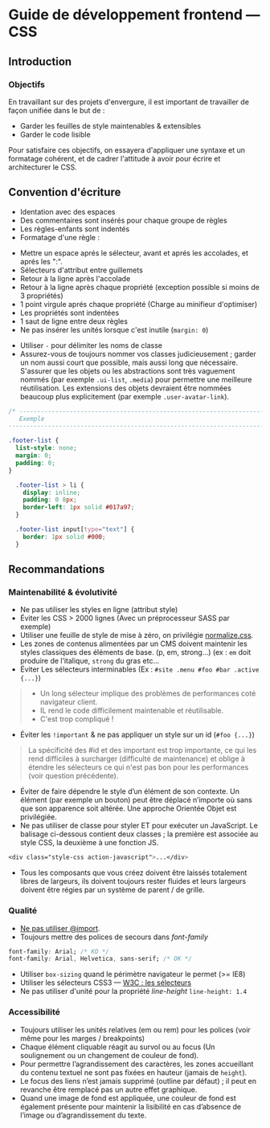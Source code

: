 # Guide de développement frontend &mdash; CSS

## Introduction

### Objectifs

En travaillant sur des projets d'envergure, il est important de travailler de
façon unifiée dans le but de :

* Garder les feuilles de style maintenables & extensibles
* Garder le code lisible

Pour satisfaire ces objectifs, on essayera d'appliquer une syntaxe et un
formatage cohérent, et de cadrer l'attitude à avoir pour écrire et architecturer
le CSS.


## Convention d'écriture

* Identation avec des espaces
* Des commentaires sont insérés pour chaque groupe de règles
* Les règles-enfants sont indentés
* Formatage d'une règle :
 - Mettre un espace aprés le sélecteur, avant et aprés les accolades, et aprés les ":".
 - Sélecteurs d'attribut entre guillemets
 - Retour à la ligne après l'accolade
 - Retour à la ligne après chaque propriété (exception possible si moins de 3 propriétés)
 - 1 point virgule aprés chaque propriété (Charge au minifieur d'optimiser)
 - Les propriétés sont indentées
 - 1 saut de ligne entre deux règles
 - Ne pas insérer les unités lorsque c'est inutile (`margin: 0`)
* Utiliser `-` pour délimiter les noms de classe
* Assurez-vous de toujours nommer vos classes judicieusement ; garder un nom
aussi court que possible, mais aussi long que nécessaire. S'assurer que les
objets ou les abstractions sont très vaguement nommés (par exemple `.ui-list`,
`.media`) pour permettre une meilleure réutilisation. Les extensions des objets
devraient être nommées beaucoup plus explicitement (par exemple `.user-avatar-link`).

```css
/* -----------------------------------------------------------------------------
   Exemple
----------------------------------------------------------------------------- */

.footer-list {
  list-style: none;
  margin: 0;
  padding: 0;
}

  .footer-list > li {
    display: inline;
    padding: 0 8px;
    border-left: 1px solid #017a97;
  }

  .footer-list input[type="text"] {
    border: 1px solid #000;
  }
```


## Recommandations

### Maintenabilité & évolutivité

* Ne pas utiliser les styles en ligne (attribut style)
* Éviter les CSS > 2000 lignes (Avec un préprocesseur SASS par exemple)
* Utiliser une feuille de style de mise à zéro, on privilégie [normalize.css](http://necolas.github.com/normalize.css/).
* Les zones de contenus alimentées par un CMS doivent maintenir les styles classiques des éléments de base.
(p, em, strong…) (ex : `em` doit produire de l’italique, `strong` du gras etc...
* Éviter Les sélecteurs interminables (Ex : `#site .menu #foo #bar .active {...}`)
> * Un long sélecteur implique des problèmes de performances coté navigateur client.
> * IL rend le code difficilement maintenable et réutilisable.
> * C'est trop compliqué !
* Éviter les `!important` & ne pas appliquer un style sur un id (`#foo {...}`)
> La spécificité des #id et des important est trop importante, ce qui les rend
> difficiles à surcharger (difficulté de maintenance) et oblige à étendre les
> sélecteurs ce qui n'est pas bon pour les performances (voir question précédente).
* Éviter de faire dépendre le style d’un élément de son contexte. Un élément
(par exemple un bouton) peut être déplacé n’importe où sans que son apparence
soit altérée. Une approche Orientée Objet est privilégiée.
* Ne pas utiliser de classe pour styler ET pour exécuter un JavaScript.
Le balisage ci-dessous contient deux classes ; la première est associée au style
CSS, la deuxième à une fonction JS.

```css
<div class="style-css action-javascript">...</div>
```

* Tous les composants que vous créez doivent être laissés totalement libres de
largeurs, ils doivent toujours rester fluides et leurs largeurs doivent être
régies par un système de parent / de grille.

### Qualité

* [Ne pas utiliser @import](http://developer.yahoo.com/performance/rules.html#csslink).
* Toujours mettre des polices de secours dans _font-family_

```css
font-family: Arial; /* KO */
font-family: Arial, Helvetica, sans-serif; /* OK */
```

* Utiliser `box-sizing` quand le périmètre navigateur le permet (>= IE8)
* Utiliser les sélecteurs CSS3 &mdash; [W3C : les sélecteurs](http://www.w3.org/TR/css3-selectors/#selectors)
* Ne pas utiliser d'unité pour la propriété _line-height_ `line-height: 1.4`


### Accessibilité

* Toujours utiliser les unités relatives (em ou rem) pour les polices (voir même pour les marges / breakpoints)
* Chaque élément cliquable réagit au survol ou au focus (Un soulignement ou un changement de couleur de fond).
* Pour permettre l’agrandissement des caractères, les zones accueillant du contenu textuel ne sont pas fixées en hauteur (jamais de `height`).
* Le focus des liens n’est jamais supprimé (outline par défaut) ; il peut en revanche être remplacé pas un autre effet graphique.
* Quand une image de fond est appliquée, une couleur de fond est également présente pour maintenir la lisibilité en cas d’absence de l’image ou d’agrandissement du texte.
